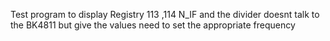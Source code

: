 Test program to display Registry 113 ,114 N_IF and the divider doesnt talk to the BK4811 but give the values need to set the appropriate frequency 
